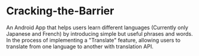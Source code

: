 # Cracking-the-Barrier
An Android App that helps users learn different languages (Currently only Japanese and French) by introducing simple but useful phrases and words.
In the process of implementing a "Translate" feature, allowing users to translate from one language to another with translation API.
